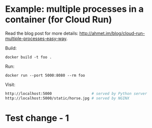 # Example: multiple processes in a container (for Cloud Run)

Read the blog post for more details: http://ahmet.im/blog/cloud-run-multiple-processes-easy-way.

Build:

    docker build -t foo .

Run:

    docker run --port 5000:8080 --rm foo


Visit:

```sh
http://localhost:5000                  # served by Python server
http://localhost:5000/static/horse.jpg # served by NGINX
```

# Test change - 1 
